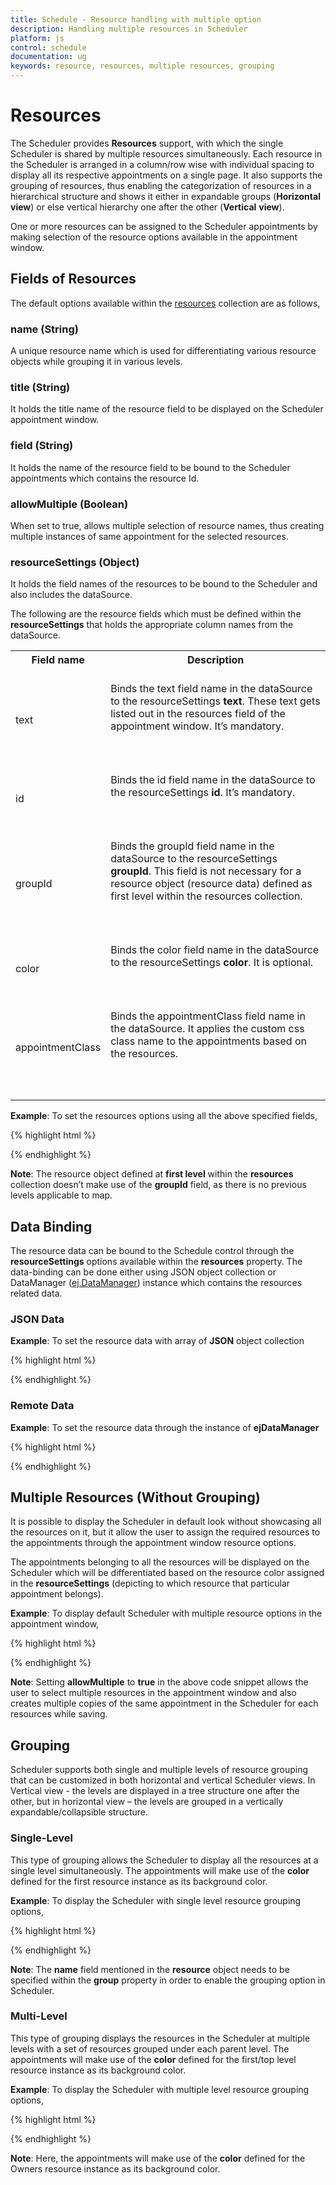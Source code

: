 ```yaml
---
title: Schedule - Resource handling with multiple option
description: Handling multiple resources in Scheduler
platform: js
control: schedule
documentation: ug
keywords: resource, resources, multiple resources, grouping 
---
```

# Resources

The Scheduler provides **Resources** support, with which the single Scheduler is shared by multiple resources simultaneously. Each resource in the Scheduler is arranged in a column/row wise with individual spacing to display all its respective appointments on a single page. It also supports the grouping of resources, thus enabling the categorization of resources in a hierarchical structure and shows it either in expandable groups (**Horizontal** **view**) or else vertical hierarchy one after the other (**Vertical** **view**).

One or more resources can be assigned to the Scheduler appointments by making selection of the resource options available in the appointment window.

## Fields of Resources

The default options available within the [resources](/js/api/ejschedule#members:resources) collection are as follows,

### name (**String**)

A unique resource name which is used for differentiating various resource objects while grouping it in various levels.

### title (**String**)

It holds the title name of the resource field to be displayed on the Scheduler appointment window.

### field (**String**)

It holds the name of the resource field to be bound to the Scheduler appointments which contains the resource Id.

### allowMultiple (**Boolean**)

When set to true, allows multiple selection of resource names, thus creating multiple instances of same appointment for the selected resources.

### resourceSettings (**Object**)

It holds the field names of the resources to be bound to the Scheduler and also includes the dataSource.

The following are the resource fields which must be defined within the **resourceSettings** that holds the appropriate column names from the dataSource.

<table>
<tr>
<th>
Field name<br/><br/></th><th>
Description<br/><br/></th></tr>
<tr>
<td>
text<br/><br/></td><td>
Binds the text field name in the dataSource to the resourceSettings <b>text</b>. These text gets listed out in the resources field of the appointment window. It’s mandatory.<br/><br/><br/><br/></td></tr>
<tr>
<td>
id<br/><br/></td><td>
Binds the id field name in the dataSource to the resourceSettings <b>id</b>. It’s mandatory.<br/><br/><br/><br/></td></tr>
<tr>
<td>
groupId<br/><br/></td><td>
Binds the groupId field name in the dataSource to the resourceSettings <b>groupId</b>. This field is not necessary for a resource object (resource data) defined as first level within the resources collection.<br/><br/><br/><br/></td></tr>
<tr>
<td>
color<br/><br/></td><td>
Binds the color field name in the dataSource to the resourceSettings <b>color</b>. It is optional.<br/><br/><br/><br/></td></tr>
<tr>
<td>
appointmentClass<br/><br/></td><td>
Binds the appointmentClass field name in the dataSource. It applies the custom css class name to the appointments based on the resources.<br/><br/><br/><br/></td></tr>
</table>

**Example**: To set the resources options using all the above specified fields,

{% highlight html %}


<div id="Schedule1"></div>

<script type="text/javascript">

$(function () {

$("#Schedule1").ejSchedule({

width: "100%",

currentDate: new Date(2015, 04, 05),

resources: [{

field: "ownerId", title: "Owner",

resourceSettings: {

dataSource: [

{ OwnerText: "Nancy", id: 1, OwnerColor: "#f8a398" },

{ OwnerText: "Steven", id: 2, OwnerColor: "#56ca95"}],

text: "OwnerText", id: "id", color: "OwnerColor"

}

},

{

field: "roomId", title: "Room(s)",

resourceSettings: {

dataSource: [

// groupId maps the current resources to the previous level of resource object (current groupId maps with previous level id field)

{ text: "Room1", id: 1, groupId: 1, color: "#f8a398" },

{ text: "Room2", id: 2, groupId: 2, color: "#56ca85"},

{ text: "Room3", id: 3, groupId: 2, color: "#56ac88"}],

text: "text", id: "id", color: "color", groupId: "groupId"

}

}],

appointmentSettings: {

dataSource: [{

Id: 100,

Subject: "Research on Sky Miracles",

StartTime: new Date(2015, 04, 05, 9, 00),

EndTime: new Date(2015, 04, 05, 10, 30),

ownerId: 2,

roomId: 3 

}],

resourceFields: "ownerId,roomId"

}

});

});

</script>





{% endhighlight %}

**Note**: The resource object defined at **first level** within the **resources** collection doesn’t make use of the **groupId** field, as there is no previous levels applicable to map.

## Data Binding

The resource data can be bound to the Schedule control through the **resourceSettings** options available within the **resources** property. The data-binding can be done either using JSON object collection or DataManager ([ej.DataManager](/js/datamanager/overview)) instance which contains the resources related data.

### JSON Data

**Example**: To set the resource data with array of **JSON** object collection

{% highlight html %}


<div id="Schedule1"></div>

<script type="text/javascript">

$(function () {

$("#Schedule1").ejSchedule({

width: "100%",

currentDate: new Date(2015, 04, 05),

resources: [{

field: "ownerId", title: "Owner",

resourceSettings: {

dataSource: [

{ text: "Nancy", id: 1, color: "#f8a398" },

{ text: "Steven", id: 2, color: "#56ca85"}],

text: "text", id: "id", color: "color"

}

}],

appointmentSettings: {

dataSource: [{

Id: 100,

Subject: "Research on Sky Miracles",

StartTime: new Date(2015, 04, 05, 9, 00),

EndTime: new Date(2015, 04, 05, 10, 30),

ownerId: 2

},

{

Id: 101,

Subject: "Research on Clouds",

StartTime: new Date(2015, 04, 07, 7, 00),

EndTime: new Date(2015, 04, 07, 10, 30),

ownerId: 1

}],

resourceFields: "ownerId"

}

});

});

</script>





{% endhighlight %}

### Remote Data

**Example**: To set the resource data through the instance of **ejDataManager**

{% highlight html %}


<div id="Schedule1"></div>

<script type="text/javascript">

$(function () {

var dataManager = ej.DataManager({

// referring data from remote service (url binding)

url: "http://mvc.syncfusion.com/OdataServices/Northwnd.svc"

});

// query to fetch the records from the specified table “Events”

var queryResource = ej.Query().select("CategoryID","CategoryName").from("Categories").take(3);

$("#Schedule1").ejSchedule({

width: "60%", height: "550px",

currentDate: new Date(2015, 04, 05),

resources: [{

field: "ownerId", title: "Owner",

resourceSettings: {

dataSource: dataManager,

text: "CategoryName", id: "CategoryID", query: queryResource

}

}],

appointmentSettings: {

dataSource: [{

Id: 100,

Subject: "Research on Sky Miracles",

StartTime: new Date(2015, 04, 05, 9, 00),

EndTime: new Date(2015, 04, 05, 10, 30),

ownerId: 2

},

{

Id: 101,

Subject: "Research on Clouds",

StartTime: new Date(2015, 04, 07, 7, 00),

EndTime: new Date(2015, 04, 07, 10, 30),

ownerId: 1

}],

resourceFields: "ownerId"

}

});

});

</script>





{% endhighlight %}

## Multiple Resources (Without Grouping)

It is possible to display the Scheduler in default look without showcasing all the resources on it, but it allow the user to assign the required resources to the appointments through the appointment window resource options.

The appointments belonging to all the resources will be displayed on the Scheduler which will be differentiated based on the resource color assigned in the **resourceSettings** (depicting to which resource that particular appointment belongs). 

**Example**: To display default Scheduler with multiple resource options in the appointment window,

{% highlight html %}


<div id="Schedule1"></div>

<script type="text/javascript">

$(function () {

$("#Schedule1").ejSchedule({

width: "100%",

currentDate: new Date(2015, 04, 05),

resources: [{

field: "ownerId", title: "Owner", allowMultiple: true,

resourceSettings: {

dataSource: [

{ text: "Nancy", id: 1, color: "#f8a398" },

{ text: "Steven", id: 2, color: "#56ca85"}],

text: "text", id: "id", color: "color"

}

}],

appointmentSettings: {

dataSource: [{

Id: 100,

Subject: "Research on Sky Miracles",

StartTime: new Date(2015, 04, 05, 9, 00),

EndTime: new Date(2015, 04, 05, 10, 30),

ownerId: 2

},

{

Id: 101,

Subject: "Research on Clouds",

StartTime: new Date(2015, 04, 07, 6, 00),

EndTime: new Date(2015, 04, 07, 9, 30),

ownerId: 1

}],

resourceFields: "ownerId"

}

});

});

</script>





{% endhighlight %}

**Note**: Setting **allowMultiple** to **true** in the above code snippet allows the user to select multiple resources in the appointment window and also creates multiple copies of the same appointment in the Scheduler for each resources while saving.

## Grouping

Scheduler supports both single and multiple levels of resource grouping that can be customized in both horizontal and vertical Scheduler views. In Vertical view - the levels are displayed in a tree structure one after the other, but in horizontal view – the levels are grouped in a vertically expandable/collapsible structure.

### Single-Level

This type of grouping allows the Scheduler to display all the resources at a single level simultaneously. The appointments will make use of the **color** defined for the first resource instance as its background color. 

**Example**: To display the Scheduler with single level resource grouping options,

{% highlight html %}


<div id="Schedule1"></div>

<script type="text/javascript">

$(function () {

$("#Schedule1").ejSchedule({

width: "100%",

currentDate: new Date(2015, 04, 05),

group: {

resources: [ "Owners" ]

},

resources: [{

field: "ownerId", title: "Owner", name: "Owners",

resourceSettings: {

dataSource: [

{ text: "Nancy", id: 1, color: "#f8a398" },

{ text: "Steven", id: 2, color: "#56ca85"}],

text: "text", id: "id", color: "color"

}

}],

appointmentSettings: {

dataSource: [{

Id: 100,

Subject: "Research on Sky Miracles",

StartTime: new Date(2015, 04, 05, 9, 00),

EndTime: new Date(2015, 04, 05, 10, 30),

ownerId: 2

},

{

Id: 101,

Subject: "Discovery of exo-planets",

StartTime: new Date(2015, 04, 07, 6, 00),

EndTime: new Date(2015, 04, 07, 9, 30),

ownerId: 1

}],

resourceFields: "ownerId"

}

});

});

</script>





{% endhighlight %}

**Note**: The **name** field mentioned in the **resource** object needs to be specified within the **group** property in order to enable the grouping option in Scheduler.

### Multi-Level

This type of grouping displays the resources in the Scheduler at multiple levels with a set of resources grouped under each parent level. The appointments will make use of the **color** defined for the first/top level resource instance as its background color. 

**Example**: To display the Scheduler with multiple level resource grouping options,

{% highlight html %}


<div id="Schedule1"></div>

<script type="text/javascript">

$(function () {

$("#Schedule1").ejSchedule({

width: "100%",

currentDate: new Date(2015, 04, 05),

group: {

resources: [ "Owners", "Rooms" ]

},

resources: [{

field: "ownerId", title: "Owner", name: "Owners",

resourceSettings: {

dataSource: [

{ OwnerText: "Nancy", id: 1, OwnerColor: "#f8a398" },

{ OwnerText: "Steven", id: 2, OwnerColor: "#56ca95"}],

text: "OwnerText", id: "id", color: "OwnerColor"

}

},

{

field: "roomId", title: "Room(s)", name: "Rooms",

resourceSettings: {

dataSource: [

// groupId maps the current resources to the previous level of resource object (current groupId maps with previous level id field)

{text: "Room1", id: 1, groupId: 1, color: "#f8a398" },

{ text: "Room2", id: 2, groupId: 2, color: "#56ca85" },

{ text: "Room3", id: 3, groupId: 2, color: "#56ac88"}],

text: "text", id: "id", color: "color", groupId: "groupId"

}

}],

appointmentSettings: {

dataSource: [{

Id: 100,

Subject: "Research on Sky Miracles",

StartTime: new Date(2015, 04, 05, 9, 00),

EndTime: new Date(2015, 04, 05, 10, 30),

ownerId: 2,

roomId: 3

}],

resourceFields: "ownerId,roomId"

}

});

});

</script>





{% endhighlight %}

**Note**: Here, the appointments will make use of the **color** defined for the Owners resource instance as its background color.

